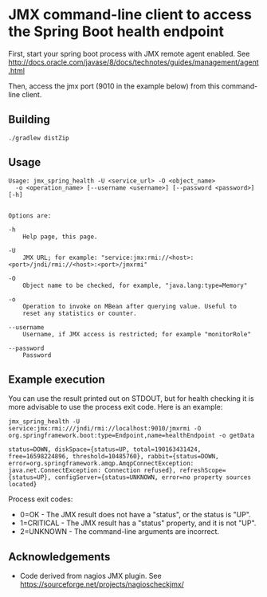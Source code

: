 # JMX command-line client to access the Spring Boot health endpoint

First, start your spring boot process with JMX remote agent enabled.
See http://docs.oracle.com/javase/8/docs/technotes/guides/management/agent.html

Then, access the jmx port (9010 in the example below) from this command-line client.

## Building

```
./gradlew distZip
```


## Usage

```
Usage: jmx_spring_health -U <service_url> -O <object_name> 
  -o <operation_name> [--username <username>] [--password <password>] [-h]


Options are:

-h
    Help page, this page.
	
-U 
    JMX URL; for example: "service:jmx:rmi://<host>:<port>/jndi/rmi://<host>:<port>/jmxrmi"
	
-O 
    Object name to be checked, for example, "java.lang:type=Memory"
    
-o
    Operation to invoke on MBean after querying value. Useful to
    reset any statistics or counter.

--username
    Username, if JMX access is restricted; for example "monitorRole"
	
--password
    Password
```

## Example execution

You can use the result printed out on STDOUT, but for health checking it is more advisable to use the process exit code. Here is an example:

```
jmx_spring_health -U service:jmx:rmi:///jndi/rmi://localhost:9010/jmxrmi -O org.springframework.boot:type=Endpoint,name=healthEndpoint -o getData
```

```
status=DOWN, diskSpace={status=UP, total=190163431424, free=16598224896, threshold=10485760}, rabbit={status=DOWN, error=org.springframework.amqp.AmqpConnectException: java.net.ConnectException: Connection refused}, refreshScope={status=UP}, configServer={status=UNKNOWN, error=no property sources located}
```

Process exit codes: 
* 0=OK - The JMX result does not have a "status", or the status is "UP".
* 1=CRITICAL - The JMX result has a "status" property, and it is not "UP".
* 2=UNKNOWN - The command-line arguments are incorrect.

## Acknowledgements

* Code derived from nagios JMX plugin. See https://sourceforge.net/projects/nagioscheckjmx/

